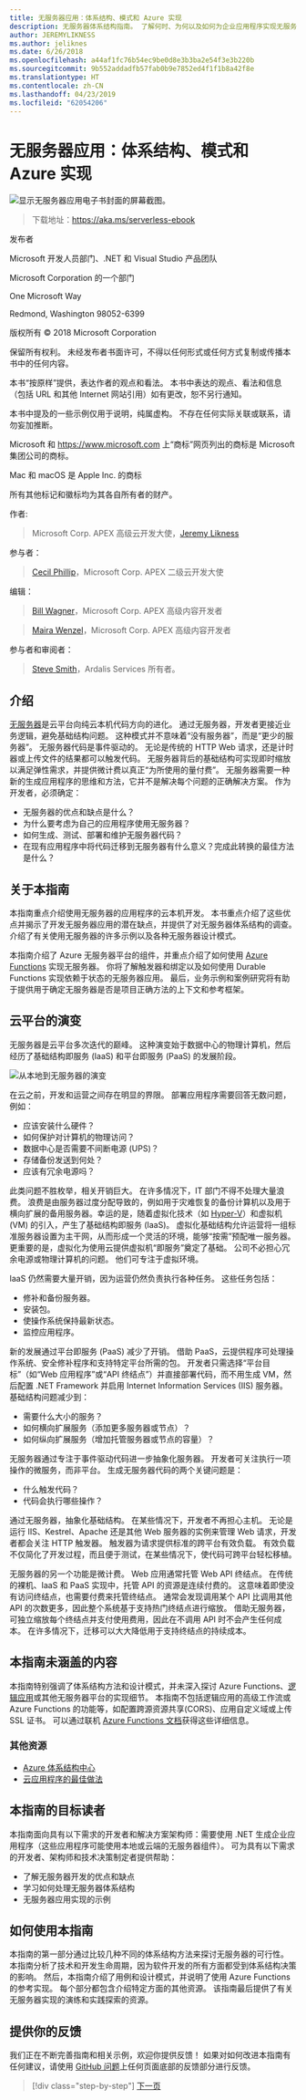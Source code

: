 ```yaml
---
title: 无服务器应用：体系结构、模式和 Azure 实现
description: 无服务器体系结构指南。 了解何时、为何以及如何为企业应用程序实现无服务器体系结构（相对于基础结构即服务 [IaaS] 或平台即服务 [PaaS]）。
author: JEREMYLIKNESS
ms.author: jeliknes
ms.date: 6/26/2018
ms.openlocfilehash: a44af1fc76b54ec9be0d8e3b3ba2e54f3e3b220b
ms.sourcegitcommit: 9b552addadfb57fab0b9e7852ed4f1f1b8a42f8e
ms.translationtype: HT
ms.contentlocale: zh-CN
ms.lasthandoff: 04/23/2019
ms.locfileid: "62054206"
---
```

# <a name="serverless-apps-architecture-patterns-and-azure-implementation"></a>无服务器应用：体系结构、模式和 Azure 实现

![显示无服务器应用电子书封面的屏幕截图。](./media/index/serverless-apps-cover.jpg)

> 下载地址：<https://aka.ms/serverless-ebook>

发布者

Microsoft 开发人员部门、.NET 和 Visual Studio 产品团队

Microsoft Corporation 的一个部门

One Microsoft Way

Redmond, Washington 98052-6399

版权所有 © 2018 Microsoft Corporation

保留所有权利。 未经发布者书面许可，不得以任何形式或任何方式复制或传播本书中的任何内容。

本书“按原样”提供，表达作者的观点和看法。 本书中表达的观点、看法和信息（包括 URL 和其他 Internet 网站引用）如有更改，恕不另行通知。

本书中提及的一些示例仅用于说明，纯属虚构。 不存在任何实际关联或联系，请勿妄加推断。

Microsoft 和 <https://www.microsoft.com> 上“商标”网页列出的商标是 Microsoft 集团公司的商标。

Mac 和 macOS 是 Apple Inc. 的商标

所有其他标记和徽标均为其各自所有者的财产。

作者:

> Microsoft Corp. APEX 高级云开发大使，[Jeremy Likness](https://twitter.com/jeremylikness)

参与者：

> [Cecil Phillip](https://twitter.com/cecilphillip)，Microsoft Corp. APEX 二级云开发大使

编辑：

> [Bill Wagner](https://twitter.com/billwagner)，Microsoft Corp. APEX 高级内容开发者

> [Maira Wenzel](https://twitter.com/mairacw)，Microsoft Corp. APEX 高级内容开发者

参与者和审阅者：

> [Steve Smith](https://twitter.com/ardalis)，Ardalis Services 所有者。

## <a name="introduction"></a>介绍

[无服务器](https://azure.microsoft.com/solutions/serverless/)是云平台向纯云本机代码方向的进化。 通过无服务器，开发者更接近业务逻辑，避免基础结构问题。 这种模式并不意味着“没有服务器”，而是“更少的服务器”。 无服务器代码是事件驱动的。 无论是传统的 HTTP Web 请求，还是计时器或上传文件的结果都可以触发代码。 无服务器背后的基础结构可实现即时缩放以满足弹性需求，并提供微计费以真正“为所使用的量付费”。 无服务器需要一种新的生成应用程序的思维和方法，它并不是解决每个问题的正确解决方案。 作为开发者，必须确定：

* 无服务器的优点和缺点是什么？
* 为什么要考虑为自己的应用程序使用无服务器？
* 如何生成、测试、部署和维护无服务器代码？
* 在现有应用程序中将代码迁移到无服务器有什么意义？完成此转换的最佳方法是什么？

## <a name="about-this-guide"></a>关于本指南

本指南重点介绍使用无服务器的应用程序的云本机开发。 本书重点介绍了这些优点并揭示了开发无服务器应用的潜在缺点，并提供了对无服务器体系结构的调查。 介绍了有关使用无服务器的许多示例以及各种无服务器设计模式。

本指南介绍了 Azure 无服务器平台的组件，并重点介绍了如何使用 [Azure Functions](https://docs.microsoft.com/azure/azure-functions/functions-overview) 实现无服务器。 你将了解触发器和绑定以及如何使用 Durable Functions 实现依赖于状态的无服务器应用。 最后，业务示例和案例研究将有助于提供用于确定无服务器是否是项目正确方法的上下文和参考框架。

## <a name="evolution-of-cloud-platforms"></a>云平台的演变

无服务器是云平台多次迭代的巅峰。 这种演变始于数据中心的物理计算机，然后经历了基础结构即服务 (IaaS) 和平台即服务 (PaaS) 的发展阶段。

![从本地到无服务器的演变](./media/serverless-evolution-iaas-paas.png)

在云之前，开发和运营之间存在明显的界限。 部署应用程序需要回答无数问题，例如：

* 应该安装什么硬件？
* 如何保护对计算机的物理访问？
* 数据中心是否需要不间断电源 (UPS)？
* 存储备份发送到何处？
* 应该有冗余电源吗？

此类问题不胜枚举，相关开销巨大。 在许多情况下，IT 部门不得不处理大量浪费。 浪费是由服务器过度分配导致的，例如用于灾难恢复的备份计算机以及用于横向扩展的备用服务器。幸运的是，随着虚拟化技术（如 [Hyper-V](/virtualization/hyper-v-on-windows/about/)）和虚拟机 (VM) 的引入，产生了基础结构即服务 (IaaS)。 虚拟化基础结构允许运营将一组标准服务器设置为主干网，从而形成一个灵活的环境，能够“按需”预配唯一服务器。 更重要的是，虚拟化为使用云提供虚拟机“即服务”奠定了基础。 公司不必担心冗余电源或物理计算机的问题。 他们可专注于虚拟环境。

IaaS 仍然需要大量开销，因为运营仍然负责执行各种任务。 这些任务包括：

* 修补和备份服务器。
* 安装包。
* 使操作系统保持最新状态。
* 监控应用程序。

新的发展通过平台即服务 (PaaS) 减少了开销。 借助 PaaS，云提供程序可处理操作系统、安全修补程序和支持特定平台所需的包。 开发者只需选择“平台目标”（如“Web 应用程序”或“API 终结点”）并直接部署代码，而不用生成 VM，然后配置 .NET Framework 并启用 Internet Information Services (IIS) 服务器。 基础结构问题减少到：

* 需要什么大小的服务？
* 如何横向扩展服务（添加更多服务器或节点）？
* 如何纵向扩展服务（增加托管服务器或节点的容量）？

无服务器通过专注于事件驱动代码进一步抽象化服务器。 开发者可关注执行一项操作的微服务，而非平台。 生成无服务器代码的两个关键问题是：

* 什么触发代码？
* 代码会执行哪些操作？

通过无服务器，抽象化基础结构。 在某些情况下，开发者不再担心主机。 无论是运行 IIS、Kestrel、Apache 还是其他 Web 服务器的实例来管理 Web 请求，开发者都会关注 HTTP 触发器。 触发器为请求提供标准的跨平台有效负载。 有效负载不仅简化了开发过程，而且便于测试，在某些情况下，使代码可跨平台轻松移植。

无服务器的另一个功能是微计费。 Web 应用通常托管 Web API 终结点。 在传统的裸机、IaaS 和 PaaS 实现中，托管 API 的资源是连续付费的。 这意味着即使没有访问终结点，也需要付费来托管终结点。 通常会发现调用某个 API 比调用其他 API 的次数更多，因此整个系统基于支持热门终结点进行缩放。 借助无服务器，可独立缩放每个终结点并支付使用费用，因此在不调用 API 时不会产生任何成本。 在许多情况下，迁移可以大大降低用于支持终结点的持续成本。

## <a name="what-this-guide-doesnt-cover"></a>本指南未涵盖的内容

本指南特别强调了体系结构方法和设计模式，并未深入探讨 Azure Functions、[逻辑应用](https://docs.microsoft.com/azure/logic-apps/logic-apps-what-are-logic-apps)或其他无服务器平台的实现细节。 本指南不包括逻辑应用的高级工作流或 Azure Functions 的功能等，如配置跨源资源共享(CORS)、应用自定义域或上传 SSL 证书。 可以通过联机 [Azure Functions 文档](https://docs.microsoft.com/azure/azure-functions/functions-reference)获得这些详细信息。

### <a name="additional-resources"></a>其他资源

* [Azure 体系结构中心](https://docs.microsoft.com/azure/architecture/)
* [云应用程序的最佳做法](https://docs.microsoft.com/azure/architecture/best-practices/api-design)

## <a name="who-should-use-the-guide"></a>本指南的目标读者

本指南面向具有以下需求的开发者和解决方案架构师：需要使用 .NET 生成企业应用程序（这些应用程序可能使用本地或云端的无服务器组件）。 可为具有以下需求的开发者、架构师和技术决策制定者提供帮助：

* 了解无服务器开发的优点和缺点
* 学习如何处理无服务器体系结构
* 无服务器应用实现的示例

## <a name="how-to-use-the-guide"></a>如何使用本指南

本指南的第一部分通过比较几种不同的体系结构方法来探讨无服务器的可行性。 本指南分析了技术和开发生命周期，因为软件开发的所有方面都受到体系结构决策的影响。 然后，本指南介绍了用例和设计模式，并说明了使用 Azure Functions 的参考实现。 每个部分都包含介绍特定方面的其他资源。 该指南最后提供了有关无服务器实现的演练和实践探索的资源。

## <a name="send-your-feedback"></a>提供你的反馈

我们正在不断完善指南和相关示例，欢迎你提供反馈！ 如果对如何改进本指南有任何建议，请使用 [GitHub 问题](https://github.com/dotnet/docs/issues)上任何页面底部的反馈部分进行反馈。

>[!div class="step-by-step"]
>[下一页](architecture-approaches.md)